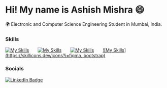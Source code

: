 Hi! My name is Ashish Mishra 😄
========================================================================================================================================

🌍 Electronic and Computer Science Engineering Student in Mumbai, India.
<br/>

### Skills

[![My Skills](https://skillicons.dev/icons?i=html,css)](https://skillicons.dev) &nbsp;&nbsp;&nbsp;&nbsp;&nbsp; [![My Skills](https://skillicons.dev/icons?i=js,react)](https://skillicons.dev) &nbsp;&nbsp;&nbsp;&nbsp;&nbsp; [![My Skills](https://skillicons.dev/icons?i=py,java)](https://skillicons.dev) &nbsp;&nbsp;&nbsp;&nbsp;&nbsp; [![My Skills](https://skillicons.dev/icons?i=figma, bootstrap)](https://skillicons.dev)
<br/>

### Socials

<div id="badges">
  <a href="https://www.linkedin.com/in/ashish-mishra-0ba996217/">
    <img src="https://img.shields.io/badge/LinkedIn-blue?style=for-the-badge&logo=linkedin&logoColor=white" alt="LinkedIn Badge"/>
  </a>
</div>
